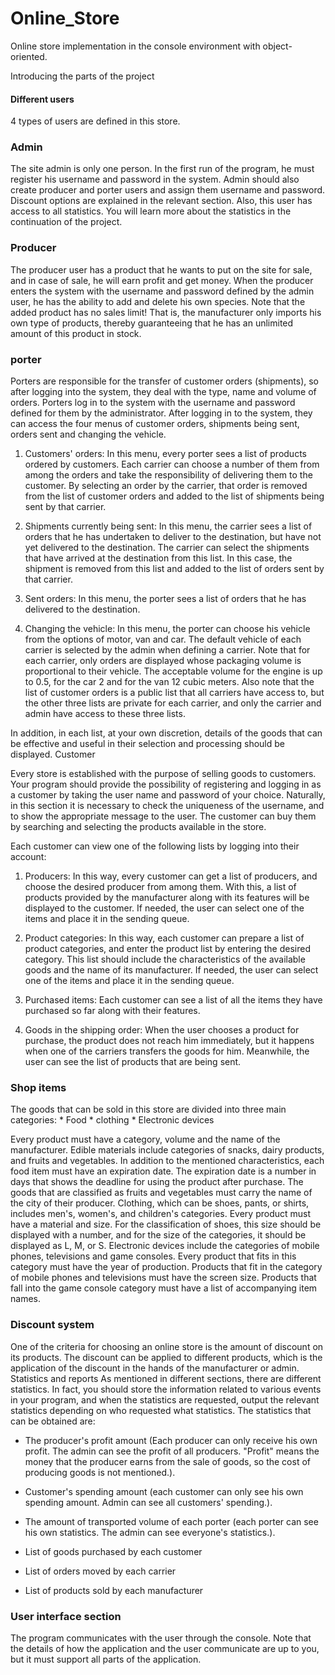 # Online_Store
Online store implementation in the console environment with object-oriented.

Introducing the parts of the project

#### Different users
4 types of users are defined in this store.

### Admin
The site admin is only one person. In the first run of the program, he must register his username and password in the system. Admin should also create producer and porter users and assign them username and password.
Discount options are explained in the relevant section. Also, this user has access to all statistics. You will learn more about the statistics in the continuation of the project.

### Producer
The producer user has a product that he wants to put on the site for sale, and in case of sale, he will earn profit and get money. When the producer enters the system with the username and password defined by the admin user, he has the ability to add and delete his own species. Note that the added product has no sales limit! That is, the manufacturer only imports his own type of products, thereby guaranteeing that he has an unlimited amount of this product in stock.

### porter
Porters are responsible for the transfer of customer orders (shipments), so after logging into the system, they deal with the type, name and volume of orders. Porters log in to the system with the username and password defined for them by the administrator. After logging in to the system, they can access the four menus of customer orders, shipments being sent, orders sent and changing the vehicle.

1.	Customers' orders: In this menu, every porter sees a list of products ordered by customers. Each carrier can choose a number of them from among the orders and take the responsibility of delivering them to the customer. By selecting an order by the carrier, that order is removed from the list of customer orders and added to the list of shipments being sent by that carrier.

2.	Shipments currently being sent: In this menu, the carrier sees a list of orders that he has undertaken to deliver to the destination, but have not yet delivered to the destination. The carrier can select the shipments that have arrived at the destination from this list. In this case, the shipment is removed from this list and added to the list of orders sent by that carrier.

3.	Sent orders: In this menu, the porter sees a list of orders that he has delivered to the destination.

4.	Changing the vehicle: In this menu, the porter can choose his vehicle from the options of motor, van and car. The default vehicle of each carrier is selected by the admin when defining a carrier.
Note that for each carrier, only orders are displayed whose packaging volume is proportional to their vehicle. The acceptable volume for the engine is up to 0.5, for the car 2 and for the van 12 cubic meters. Also note that the list of customer orders is a public list that all carriers have access to, but the other three lists are private for each carrier, and only the carrier and admin have access to these three lists.

In addition, in each list, at your own discretion, details of the goods that can be effective and useful in their selection and processing should be displayed.
Customer

Every store is established with the purpose of selling goods to customers. Your program should provide the possibility of registering and logging in as a customer by taking the user name and password of your choice. Naturally, in this section it is necessary to check the uniqueness of the username, and to show the appropriate message to the user. The customer can buy them by searching and selecting the products available in the store.

Each customer can view one of the following lists by logging into their account:

1.	Producers: In this way, every customer can get a list of producers, and choose the desired producer from among them. With this, a list of products provided by the manufacturer along with its features will be displayed to the customer. If needed, the user can select one of the items and place it in the sending queue.

2.	Product categories: In this way, each customer can prepare a list of product categories, and enter the product list by entering the desired category. This list should include the characteristics of the available goods and the name of its manufacturer. If needed, the user can select one of the items and place it in the sending queue.

3.	Purchased items: Each customer can see a list of all the items they have purchased so far along with their features.

4.	Goods in the shipping order: When the user chooses a product for purchase, the product does not reach him immediately, but it happens when one of the carriers transfers the goods for him. Meanwhile, the user can see the list of products that are being sent.

### Shop items
The goods that can be sold in this store are divided into three main categories:
    * Food
    * clothing
    * Electronic devices
    
Every product must have a category, volume and the name of the manufacturer.
Edible materials include categories of snacks, dairy products, and fruits and vegetables. In addition to the mentioned characteristics, each food item must have an expiration date. The expiration date is a number in days that shows the deadline for using the product after purchase.
The goods that are classified as fruits and vegetables must carry the name of the city of their producer.
Clothing, which can be shoes, pants, or shirts, includes men's, women's, and children's categories.
Every product must have a material and size. For the classification of shoes, this size should be displayed with a number, and for the size of the categories, it should be displayed as L, M, or S.
Electronic devices include the categories of mobile phones, televisions and game consoles. Every product that fits in this category must have the year of production.
Products that fit in the category of mobile phones and televisions must have the screen size.
Products that fall into the game console category must have a list of accompanying item names.

### Discount system
One of the criteria for choosing an online store is the amount of discount on its products. The discount can be applied to different products, which is the application of the discount in the hands of the manufacturer or admin.
Statistics and reports
As mentioned in different sections, there are different statistics. In fact, you should store the information related to various events in your program, and when the statistics are requested, output the relevant statistics depending on who requested what statistics. The statistics that can be obtained are:

* The producer's profit amount (Each producer can only receive his own profit. The admin can see the profit of all producers. "Profit" means the money that the producer earns from the sale of goods, so the cost of producing goods is not mentioned.).

* Customer's spending amount (each customer can only see his own spending amount. Admin can see all customers' spending.).

* The amount of transported volume of each porter (each porter can see his own statistics. The admin can see everyone's statistics.).

* List of goods purchased by each customer

* List of orders moved by each carrier

* List of products sold by each manufacturer

### User interface section
The program communicates with the user through the console. Note that the details of how the application and the user communicate are up to you, but it must support all parts of the application.
